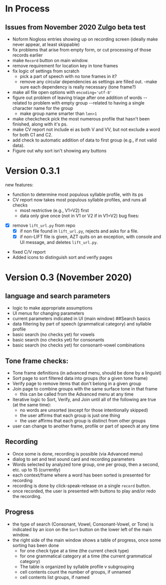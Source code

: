 # In Process
## Issues from November 2020 Zulgo beta test
- Noform Nogloss entries showing up on recording screen (ideally make never appear, at least skippable)
- fix problems that arise from empty form, or cut processing of those records earlier
- make `Record` button on main window.
- remove requirement for location key in tone frames
- fix logic of settings from scratch  
  - pick a part of speech with no tone frames in it?
  - remove any circular dependencies as settings are filled out.
  -make sure each dependency is really necessary (tone frame?)
- make all file open options with `encoding='utf-8'`
- figure out problem of leaving triage after one addition of words -- related to problem with empty group --related to having a single character name for the group
  - make group name smarter than `len>1`
- make checkcheck pick the most numerous profile that hasn't been finished, along with it's ps.
- make CV report not include ei as both V and VV, but not exclude a word for both C1 and C2.
- add check to automatic addition of data to first group (e.g., if not valid data).
- Figure out why sort isn't showing any buttons

# Version 0.3.1
new features:
- function to determine most populous syllable profile, with its ps
- CV report now takes most populous syllable profiles, and runs all checks
  - most restrictive (e.g., V1=V2) first
  - data only give once (not in V1 or V2 if in V1=V2)
bug fixes:
- [x] remove `lift_url.py` from repo
  - [x] if non file found in `lift_url.py`, rejects and asks for a file.
  - [x] if non-LIFT file is given, AZT quits on an exception, with console and UI message, and deletes `lift_url.py`.
- fixed C/V report
- Added icons to distinguish sort and verify pages 
# Version 0.3 (November 2020)
## language and search parameters
- logic to make appropriate assumptions
- UI menus for changing parameters
- current parameters indicated in UI (main window)
##Search basics
- data filtering by part of speech (grammatical category) and syllable profile
- basic search (no checks yet) for vowels
- basic search (no checks yet) for consonants
- basic search (no checks yet) for consonant-vowel combinations
## Tone frame checks:
- Tone frame definitions (in advanced menu, should be done by a linguist)
- Sort page to sort filtered data into groups (for a given tone frame)
- Verify page to remove items that don't belong in a given group
- Join page to combine groups with the same surface tone in that frame
  - this can be called from the Advanced menu at any time
- Iterative logic to Sort, Verify, and Join until all of the following are true (at the same time):
  - no words are unsorted (except for those intentionally skipped)
  - the user affirms that each group is just one thing
  - the user affirms that each group is distinct from other groups
- user can change to another frame, profile or part of speech at any time
## Recording
- Once some is done, recording is possible (via Advanced menu)
- dialog to set and test sound card and recording parameters
- Words selected by analyzed tone group, one per group, then a second, etc. up to 15 (currently)
- each context/frame where a word has been sorted is presented for recording
- recording is done by click-speak-release on a single `record` button.
- once recorded, the user is presented with buttons to play and/or redo the recording.

## Progress
- the type of search (Consonant, Vowel, Consonant-Vowel, or Tone) is indicated by an icon on the `Sort` button on the lower left of the main window.
- the right side of the main window shows a table of progress, once some sorting has been done
  - for one check type at a time (the current check type)
  - for one grammatical category at a time (the current grammatical category)
  - The table is organized by syllable profile v subgrouping
  - cell contents count the number of groups, if unnamed
  - cell contents list groups, if named
